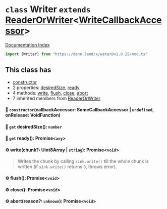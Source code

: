 # `class` Writer `extends` [ReaderOrWriter](../class.ReaderOrWriter/README.md)\<[WriteCallbackAccessor](../class.WriteCallbackAccessor/README.md)>

[Documentation Index](../README.md)

```ts
import {Writer} from "https://deno.land/x/water@v1.0.25/mod.ts"
```

## This class has

- [constructor](#-constructorcallbackaccessor-somecallbackaccessor--undefined-onrelease-voidfunction)
- 2 properties:
[desiredSize](#-get-desiredsize-number),
[ready](#-get-ready-promiseany)
- 4 methods:
[write](#-writechunk-uint8array--string-promisevoid),
[flush](#-flush-promisevoid),
[close](#-close-promisevoid),
[abort](#-abortreason-unknown-promisevoid)
- 7 inherited members from [ReaderOrWriter](../class.ReaderOrWriter/README.md)


#### 🔧 `constructor`(callbackAccessor: SomeCallbackAccessor | `undefined`, onRelease: VoidFunction)



#### 📄 `get` desiredSize(): `number`



#### 📄 `get` ready(): Promise\<`any`>



#### ⚙ write(chunk?: Uint8Array | `string`): Promise\<`void`>

> Writes the chunk by calling `sink.write()`
> till the whole chunk is written (if `sink.write()` returns `0`, throws error).



#### ⚙ flush(): Promise\<`void`>



#### ⚙ close(): Promise\<`void`>



#### ⚙ abort(reason?: `unknown`): Promise\<`void`>



